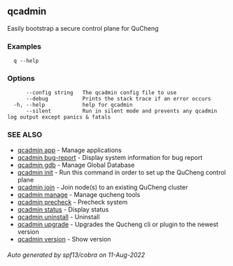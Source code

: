 ## qcadmin

Easily bootstrap a secure control plane for QuCheng

### Examples

```
  q --help
```

### Options

```
      --config string   The qcadmin config file to use
      --debug           Prints the stack trace if an error occurs
  -h, --help            help for qcadmin
      --silent          Run in silent mode and prevents any qcadmin log output except panics & fatals
```

### SEE ALSO

* [qcadmin app](qcadmin_app.md)	 -  Manage applications
* [qcadmin bug-report](qcadmin_bug-report.md)	 - Display system information for bug report
* [qcadmin gdb](qcadmin_gdb.md)	 - Manage Global Database
* [qcadmin init](qcadmin_init.md)	 - Run this command in order to set up the QuCheng control plane
* [qcadmin join](qcadmin_join.md)	 - Join node(s) to an existing QuCheng cluster
* [qcadmin manage](qcadmin_manage.md)	 - Manage qucheng tools
* [qcadmin precheck](qcadmin_precheck.md)	 - Precheck system
* [qcadmin status](qcadmin_status.md)	 - Display status
* [qcadmin uninstall](qcadmin_uninstall.md)	 - Uninstall
* [qcadmin upgrade](qcadmin_upgrade.md)	 - Upgrades the Qucheng cli or plugin to the newest version
* [qcadmin version](qcadmin_version.md)	 - Show version

###### Auto generated by spf13/cobra on 11-Aug-2022
